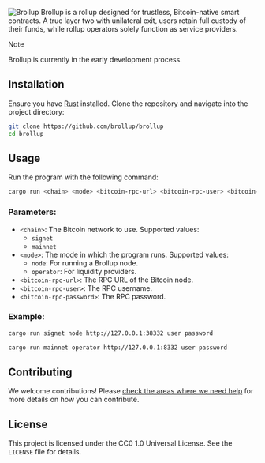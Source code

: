 ![Brollup](https://i.ibb.co/tc7S2JL/brollup-github.png)
Brollup is a rollup designed for trustless, Bitcoin-native smart contracts. A true layer two with unilateral exit, users retain full custody of their funds, while rollup operators solely function as service providers.
> [!NOTE]
> Brollup is currently in the early development process.

## Installation

Ensure you have [Rust](https://www.rust-lang.org/tools/install) installed. Clone the repository and navigate into the project directory:

```sh
git clone https://github.com/brollup/brollup
cd brollup
```

## Usage

Run the program with the following command:

```sh
cargo run <chain> <mode> <bitcoin-rpc-url> <bitcoin-rpc-user> <bitcoin-rpc-password>
```

### Parameters:

- `<chain>`: The Bitcoin network to use. Supported values:
  - `signet`
  - `mainnet`
- `<mode>`: The mode in which the program runs. Supported values:
  - `node`: For running a Brollup node.
  - `operator`: For liquidity providers.
- `<bitcoin-rpc-url>`: The RPC URL of the Bitcoin node.
- `<bitcoin-rpc-user>`: The RPC username.
- `<bitcoin-rpc-password>`: The RPC password.

### Example:

```sh
cargo run signet node http://127.0.0.1:38332 user password
```

```sh
cargo run mainnet operator http://127.0.0.1:8332 user password
```

## Contributing

We welcome contributions! Please [check the areas where we need help](https://github.com/brollup/brollup/blob/main/CONTRIB.md) for more details on how you can contribute.

## License

This project is licensed under the CC0 1.0 Universal License. See the `LICENSE` file for details.

